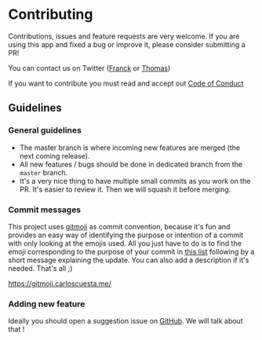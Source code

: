 # Contributing

Contributions, issues and feature requests are very welcome. If you are using this app and fixed a bug or improve it, please consider submitting a PR!

You can contact us on Twitter ([Franck](https://twitter.com/FranckAbgrall) or [Thomas](https://twitter.com/tbetous))

If you want to contribute you must read and accept out [Code of Conduct](/code-of-conduct)

## Guidelines

### General guidelines

- The master branch is where incoming new features are merged (the next coming release).
- All new features / bugs should be done in dedicated branch from the `master` branch.
- It's a very nice thing to have multiple small commits as you work on the PR. It's easier to review it. Then we will squash it before merging.

### Commit messages

This project uses [gitmoji](https://gitmoji.carloscuesta.me/) as commit convention, because it's fun and provides an easy way of identifying the purpose or intention of a commit with only looking at the emojis used. All you just have to do is to find the emoji corresponding to the purpose of your commit in [this list](https://gitmoji.carloscuesta.me/) following by a short message explaining the update. You can also add a description if it's needed. That's all ;)

https://gitmoji.carloscuesta.me/

### Adding new feature

Ideally you should open a suggestion issue on [GitHub](https://github.com/kefranabg/bento-starter). We will talk about that !
